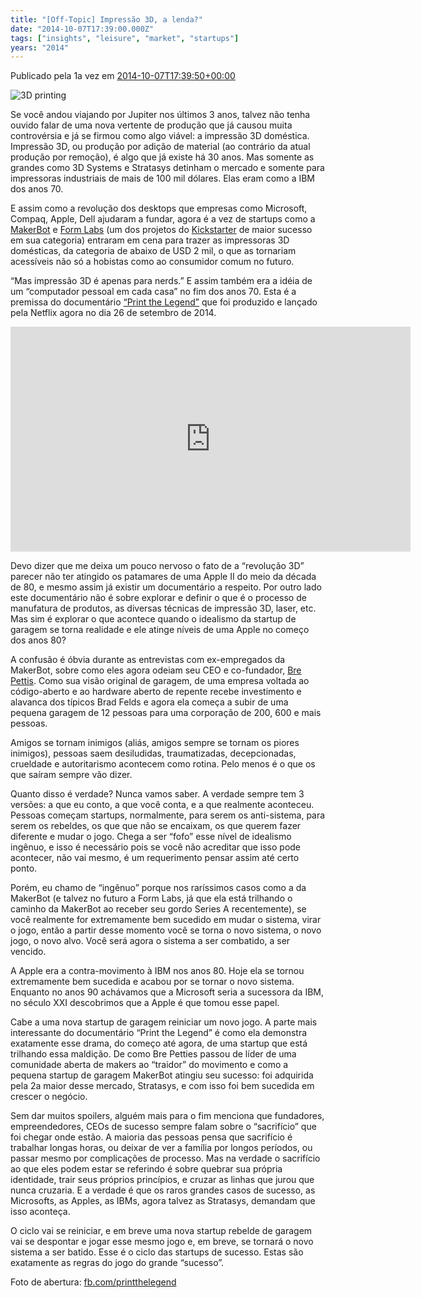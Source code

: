 ```yaml
---
title: "[Off-Topic] Impressão 3D, a lenda?"
date: "2014-10-07T17:39:00.000Z"
tags: ["insights", "leisure", "market", "startups"]
years: "2014"
---
```


<p></p>
<p>Publicado pela 1a vez em <a href="http://startupi.com.br/2014/10/impressao-3d-lenda/">2014-10-07T17:39:50+00:00</a></p>
<p><img src="https://d7v6meks67904.cloudfront.net/assets/image_asset/image/515/print_the_legend_impressao_impressora_3d-600x250.png" srcset="https://d7v6meks67904.cloudfront.net/assets/image_asset/image/515/print_the_legend_impressao_impressora_3d-600x250.png 2x" alt="3D printing"></p>
<p>Se você andou viajando por Jupiter nos últimos 3 anos, talvez não tenha ouvido falar de uma nova vertente de produção que já causou muita controvérsia e já se firmou como algo viável: a impressão 3D doméstica. Impressão 3D, ou produção por adição de material (ao contrário da atual produção por remoção), é algo que já existe há 30 anos. Mas somente as grandes como 3D Systems e Stratasys detinham o mercado e somente para impressoras industriais de mais de 100 mil dólares. Elas eram como a IBM dos anos 70.</p>
<p></p>
<p></p>
<p>E assim como a revolução dos desktops que empresas como Microsoft, Compaq, Apple, Dell ajudaram a fundar, agora é a vez de startups como a <a href="https://www.makerbot.com/">MakerBot</a> e <a href="https://formlabs.com/en/">Form Labs</a> (um dos projetos do <a href="https://www.kickstarter.com/projects/formlabs/form-1-an-affordable-professional-3d-printer">Kickstarter</a> de maior sucesso em sua categoria) entraram em cena para trazer as impressoras 3D domésticas, da categoria de abaixo de USD 2 mil, o que as tornariam acessíveis não só a hobistas como ao consumidor comum no futuro.</p>
<p>“Mas impressão 3D é apenas para nerds.” E assim também era a idéia de um “computador pessoal em cada casa” no fim dos anos 70. Esta é a premissa do documentário <a href="https://www.imdb.com/title/tt3557464/?ref_=nv_sr_1">“Print the Legend”</a> que foi produzido e lançado pela Netflix agora no dia 26 de setembro de 2014.</p>
<iframe src="https://www.imdb.com/video/imdb/vi767536921/imdb/embed?autoplay=false&amp;width=640" width="640" height="360" allowfullscreen="true" mozallowfullscreen="true" webkitallowfullscreen="true" frameborder="no" scrolling="no"></iframe>
<p>Devo dizer que me deixa um pouco nervoso o fato de a “revolução 3D” parecer não ter atingido os patamares de uma Apple II do meio da década de 80, e mesmo assim já existir um documentário a respeito. Por outro lado este documentário não é sobre explorar e definir o que é o processo de manufatura de produtos, as diversas técnicas de impressão 3D, laser, etc. Mas sim é explorar o que acontece quando o idealismo da startup de garagem se torna realidade e ele atinge níveis de uma Apple no começo dos anos 80?</p>
<p>A confusão é óbvia durante as entrevistas com ex-empregados da MakerBot, sobre como eles agora odeiam seu CEO e co-fundador, <a href="https://makezine.com/2013/12/03/stratasys-lawsuit-patents-and-more-an-interview-with-makerbots-bre-pettis/">Bre Pettis</a>. Como sua visão original de garagem, de uma empresa voltada ao código-aberto e ao hardware aberto de repente recebe investimento e alavanca dos típicos Brad Felds e agora ela começa a subir de uma pequena garagem de 12 pessoas para uma corporação de 200, 600 e mais pessoas.</p>
<p>Amigos se tornam inimigos (aliás, amigos sempre se tornam os piores inimigos), pessoas saem desiludidas, traumatizadas, decepcionadas, crueldade e autoritarismo acontecem como rotina. Pelo menos é o que os que saíram sempre vão dizer.</p>
<p>Quanto disso é verdade? Nunca vamos saber. A verdade sempre tem 3 versões: a que eu conto, a que você conta, e a que realmente aconteceu. Pessoas começam startups, normalmente, para serem os anti-sistema, para serem os rebeldes, os que que não se encaixam, os que querem fazer diferente e mudar o jogo. Chega a ser “fofo” esse nível de idealismo ingênuo, e isso é necessário pois se você não acreditar que isso pode acontecer, não vai mesmo, é um requerimento pensar assim até certo ponto.</p>
<p>Porém, eu chamo de “ingênuo” porque nos raríssimos casos como a da MakerBot (e talvez no futuro a Form Labs, já que ela está trilhando o caminho da MakerBot ao receber seu gordo Series A recentemente), se você realmente for extremamente bem sucedido em mudar o sistema, virar o jogo, então a partir desse momento você se torna o novo sistema, o novo jogo, o novo alvo. Você será agora o sistema a ser combatido, a ser vencido.</p>
<p>A Apple era a contra-movimento à IBM nos anos 80. Hoje ela se tornou extremamente bem sucedida e acabou por se tornar o novo sistema. Enquanto no anos 90 achávamos que a Microsoft seria a sucessora da IBM, no século XXI descobrimos que a Apple é que tomou esse papel.</p>
<p>Cabe a uma nova startup de garagem reiniciar um novo jogo. A parte mais interessante do documentário “Print the Legend” é como ela demonstra exatamente esse drama, do começo até agora, de uma startup que está trilhando essa maldição. De como Bre Petties passou de líder de uma comunidade aberta de makers ao “traidor” do movimento e como a pequena startup de garagem MakerBot atingiu seu sucesso: foi adquirida pela 2a maior desse mercado, Stratasys, e com isso foi bem sucedida em crescer o negócio.</p>
<p>Sem dar muitos spoilers, alguém mais para o fim menciona que fundadores, empreendedores, CEOs de sucesso sempre falam sobre o “sacrifício” que foi chegar onde estão. A maioria das pessoas pensa que sacrifício é trabalhar longas horas, ou deixar de ver a família por longos períodos, ou passar mesmo por complicações de processo. Mas na verdade o sacrifício ao que eles podem estar se referindo é sobre quebrar sua própria identidade, trair seus próprios princípios, e cruzar as linhas que jurou que nunca cruzaria. E a verdade é que os raros grandes casos de sucesso, as Microsofts, as Apples, as IBMs, agora talvez as Stratasys, demandam que isso aconteça.</p>
<p>O ciclo vai se reiniciar, e em breve uma nova startup rebelde de garagem vai se despontar e jogar esse mesmo jogo e, em breve, se tornará o novo sistema a ser batido. Esse é o ciclo das startups de sucesso. Estas são exatamente as regras do jogo do grande “sucesso”.</p>
<p>Foto de abertura: <a href="https://fb.com/printthelegend">fb.com/printthelegend</a></p>
<p></p>